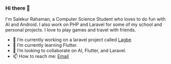 ### Hi there 👋
I'm Salekur Rahaman, a Computer Science Student who loves to do fun with AI and Android. I also work on PHP and Laravel for some of my school and personal projects. I love to play games and travel with friends.

- 🔭 I’m currently working on a laravel project called [Lagbe](https://github.com/LagbeDev)
- 🌱 I’m currently learning Flutter.
- 👯 I’m looking to collaborate on AI, Flutter, and Laravel.
- 📫 How to reach me: [Email](mailto:salekur9@gmail.com)

<!--
- 🤔 I’m looking for a job to sustain myself in this world.
- ⚡ Fun fact: I forget to eat and sometimes sleep during my ongoing project.
- 💬 Ask me about ...
- 😄 Pronouns: ...
-->
